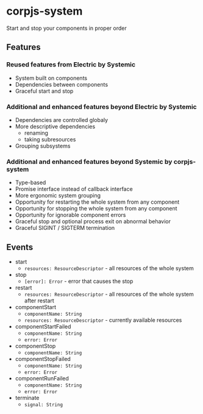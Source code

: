 # corpjs-system
Start and stop your components in proper order

## Features

### Reused features from Electric by Systemic

- System built on components
- Dependencies between components
- Graceful start and stop

### Additional and enhanced features beyond Electric by Systemic

- Dependencies are controlled globaly
- More descriptive dependencies
  - renaming
  - taking subresources
- Grouping subsystems

### Additional and enhanced features beyond Systemic by corpjs-system

- Type-based
- Promise interface instead of callback interface
- More ergonomic system grouping
- Opportunity for restarting the whole system from any component
- Opportunity for stopping the whole system from any component
- Opportunity for ignorable component errors
- Graceful stop and optional process exit on abnormal behavior
- Graceful SIGINT / SIGTERM termination

## Events

- start
  - `resources: ResourceDescriptor` - all resources of the whole system
- stop
  - `[error]: Error` - error that causes the stop
- restart
  - `resources: ResourceDescriptor` - all resources of the whole system after restart
- componentStart
  - `componentName: String`
  - `resources: ResourceDescriptor` - currently available resources
- componentStartFailed
  - `componentName: String`
  - `error: Error`
- componentStop
  - `componentName: String`
- componentStopFailed
  - `componentName: String`
  - `error: Error`
- componentRunFailed
  - `componentName: String`
  - `error: Error`
- terminate
  - `signal: String`